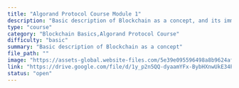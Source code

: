 ```yaml
---
title: "Algorand Protocol Course Module 1"
description: "Basic description of Blockchain as a concept, and its immutability. Introduction on Blockchain consensus protocol, Blockchain trilema and Blockchain applications. For Developers Interested in Alogrand technologies and Integrations to learn more general information. By the end of this module, you should know what is a Blockchain and its possible Applications."
type: "course"
category: "Blockchain Basics,Algorand Protocol Course"
difficulty: "basic"
summary: "Basic description of Blockchain as a concept"
file_path: ""
image: "https://assets-global.website-files.com/5e39e095596498a8b9624af1/5ffca6e3e0d8ad9231cc2af6_Portfolio-course---final.png"
link: "https://drive.google.com/file/d/1y_p2n5QQ-dyaamYFx-BybHXnwUkE34Pi/view?usp=sharing"
status: "open"
---
```

